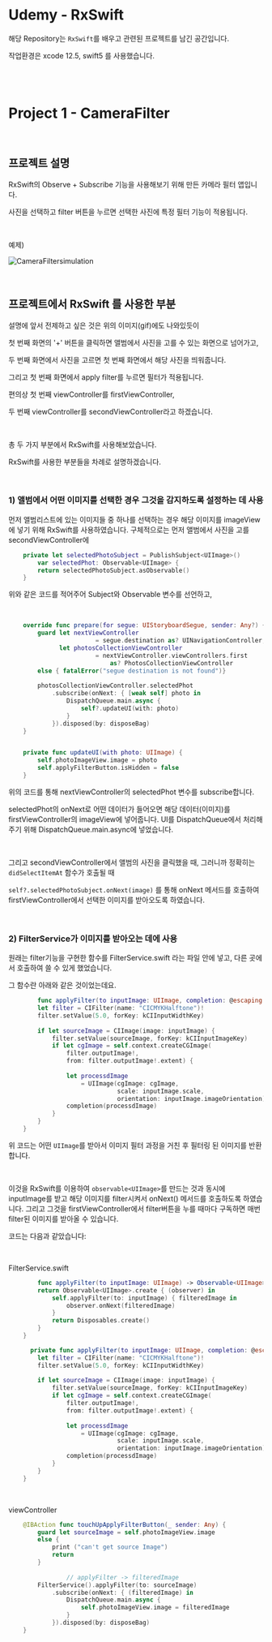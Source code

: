 # Udemy - RxSwift

해당 Repository는 `RxSwift`를 배우고 관련된 프로젝트를 남긴 공간입니다.

작업환경은 xcode 12.5, swift5 를 사용했습니다.





<br>







<br>



# Project 1 - CameraFilter



<br>



## 프로젝트 설명

RxSwift의 Observe + Subscribe 기능을 사용해보기 위해 만든 카메라 필터 앱입니다.

사진을 선택하고 filter 버튼을 누르면 선택한 사진에 특정 필터 기능이 적용됩니다.



<br>



예제)

![CameraFiltersimulation](https://user-images.githubusercontent.com/41955126/118944563-a420b180-b98f-11eb-9664-f176dc496793.gif)





<br>



## 프로젝트에서 RxSwift 를 사용한 부분

설명에 앞서 전제하고 싶은 것은 위의 이미지(gif)에도 나와있듯이 

첫 번째 화면의 '+' 버튼을 클릭하면 앨범에서 사진을 고를 수 있는 화면으로 넘어가고,

두 번째 화면에서 사진을 고르면 첫 번째 화면에서 해당 사진을 띄워줍니다.

그리고 첫 번째 화면에서 apply filter를 누르면 필터가 적용됩니다.

편의상 첫 번째 viewController를 firstViewController,

두 번째 viewController를 secondViewController라고 하겠습니다.



<br>



총 두 가지 부분에서 RxSwift를 사용해보았습니다.

RxSwift를 사용한 부분들을 차례로 설명하겠습니다.



<br>



### 1) 앨범에서 어떤 이미지를 선택한 경우 그것을 감지하도록 설정하는 데 사용

먼저 앨범리스트에 있는 이미지들 중 하나를 선택하는 경우 해당 이미지를 imageView에 넣기 위해 RxSwift를 사용하였습니다. 구체적으로는 먼저 앨범에서 사진을 고를 secondViewController에

```swift
    private let selectedPhotoSubject = PublishSubject<UIImage>()
		var selectedPhot: Observable<UIImage> {
        return selectedPhotoSubject.asObservable()
    }
```





위와 같은 코드를 적어주어 Subject와 Observable 변수를 선언하고,



<br>



```swift
  	override func prepare(for segue: UIStoryboardSegue, sender: Any?) {
        guard let nextViewController 
      					= segue.destination as? UINavigationController,
              let photosCollectionViewController 
      					= nextViewController.viewControllers.first 
      						as? PhotosCollectionViewController
        else { fatalError("segue destination is not found")}
        
        photosCollectionViewController.selectedPhot
            .subscribe(onNext: { [weak self] photo in
                DispatchQueue.main.async {
                    self?.updateUI(with: photo)
                }
            }).disposed(by: disposeBag)
    }


    private func updateUI(with photo: UIImage) {
        self.photoImageView.image = photo
        self.applyFilterButton.isHidden = false
    }
```

위의 코드를 통해 nextViewController의 selectedPhot 변수를 subscribe합니다. 

selectedPhot의 onNext로 어떤 데이터가 들어오면 해당 데이터(이미지)를 firstViewController의 imageView에 넣어줍니다. UI를 DispatchQueue에서 처리해주기 위해 DispatchQueue.main.async에 넣었습니다.



<br>



그리고 secondViewController에서 앨범의 사진을 클릭했을 때, 그러니까 정확히는 `didSelectItemAt` 함수가 호출될 때

`self?.selectedPhotoSubject.onNext(image)` 를 통해 onNext 메서드를 호출하여 firstViewController에서 선택한 이미지를 받아오도록 하였습니다.



<br>



### 2) FilterService가 이미지를 받아오는 데에 사용

원래는 filter기능을 구현한 함수를 FilterService.swift 라는 파일 안에 넣고, 다른 곳에서 호출하여 쓸 수 있게 했었습니다.

그 함수란 아래와 같은 것이었는데요.

```swift
		func applyFilter(to inputImage: UIImage, completion: @escaping ((UIImage) -> ())) {
        let filter = CIFilter(name: "CICMYKHalftone")!
        filter.setValue(5.0, forKey: kCIInputWidthKey)
        
        if let sourceImage = CIImage(image: inputImage) {
            filter.setValue(sourceImage, forKey: kCIInputImageKey)
            if let cgImage = self.context.createCGImage(
                filter.outputImage!,
                from: filter.outputImage!.extent) {
                
                let processdImage
                    = UIImage(cgImage: cgImage,
                              scale: inputImage.scale,
                              orientation: inputImage.imageOrientation)
                completion(processdImage)
            }
        }
    }
```

위 코드는 어떤 `UIImage`를 받아서 이미지 필터 과정을 거친 후 필터링 된 이미지를 반환합니다.



<br>



이것을 RxSwift를 이용하여 `observable<UIImage>`를 만드는 것과 동시에 inputImage를 받고 해당 이미지를 filter시켜서 onNext() 메서드를 호출하도록 하였습니다. 그리고 그것을 firstViewController에서 filter버튼을 누를 때마다 구독하면 매번 filter된 이미지를 받아올 수 있습니다.

코드는 다음과 같았습니다:



<br>



FilterService.swift

```swift
		func applyFilter(to inputImage: UIImage) -> Observable<UIImage> {
        return Observable<UIImage>.create { (observer) in
            self.applyFilter(to: inputImage) { filteredImage in
                observer.onNext(filteredImage)
            }
            return Disposables.create()
        }
    }

	  private func applyFilter(to inputImage: UIImage, completion: @escaping ((UIImage) -> ())) {
        let filter = CIFilter(name: "CICMYKHalftone")!
        filter.setValue(5.0, forKey: kCIInputWidthKey)
        
        if let sourceImage = CIImage(image: inputImage) {
            filter.setValue(sourceImage, forKey: kCIInputImageKey)
            if let cgImage = self.context.createCGImage(
                filter.outputImage!,
                from: filter.outputImage!.extent) {
                
                let processdImage
                    = UIImage(cgImage: cgImage,
                              scale: inputImage.scale,
                              orientation: inputImage.imageOrientation)
                completion(processdImage)
            }
        }
    }
```



<br>



viewController

```swift
    @IBAction func touchUpApplyFilterButton(_ sender: Any) {
        guard let sourceImage = self.photoImageView.image
        else {
            print ("can't get source Image")
            return
        }
      
				// applyFilter -> filteredImage        
        FilterService().applyFilter(to: sourceImage) 
            .subscribe(onNext: { (filteredImage) in
                DispatchQueue.main.async {
                    self.photoImageView.image = filteredImage
                }
            }).disposed(by: disposeBag)   
    }
```



<br>

